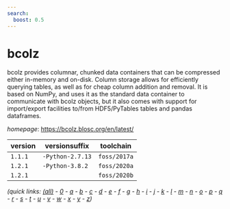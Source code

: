 ```yaml
---
search:
  boost: 0.5
---
```

# bcolz

bcolz provides columnar, chunked data containers that can be compressed either in-memory and on-disk.   Column storage allows for efficiently querying tables, as well as for cheap column addition and removal.   It is based on NumPy, and uses it as the standard data container to communicate with bcolz objects,   but it also comes with support for import/export facilities to/from HDF5/PyTables tables and pandas dataframes.

*homepage*: <https://bcolz.blosc.org/en/latest/>

version | versionsuffix | toolchain
--------|---------------|----------
``1.1.1`` | ``-Python-2.7.13`` | ``foss/2017a``
``1.2.1`` | ``-Python-3.8.2`` | ``foss/2020a``
``1.2.1`` |  | ``foss/2020b``


*(quick links: [(all)](../index.md) - [0](../0/index.md) - [a](../a/index.md) - [b](../b/index.md) - [c](../c/index.md) - [d](../d/index.md) - [e](../e/index.md) - [f](../f/index.md) - [g](../g/index.md) - [h](../h/index.md) - [i](../i/index.md) - [j](../j/index.md) - [k](../k/index.md) - [l](../l/index.md) - [m](../m/index.md) - [n](../n/index.md) - [o](../o/index.md) - [p](../p/index.md) - [q](../q/index.md) - [r](../r/index.md) - [s](../s/index.md) - [t](../t/index.md) - [u](../u/index.md) - [v](../v/index.md) - [w](../w/index.md) - [x](../x/index.md) - [y](../y/index.md) - [z](../z/index.md))*

